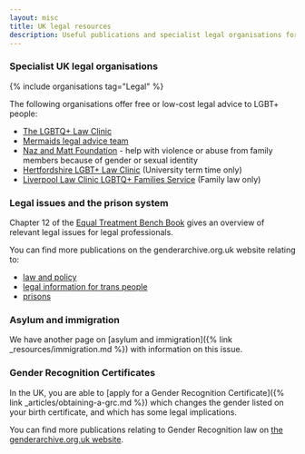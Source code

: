```yaml
---
layout: misc
title: UK legal resources
description: Useful publications and specialist legal organisations for trans, nonbinary, and gender non-conforming people
---
```


### Specialist UK legal organisations

{% include organisations tag="Legal" %}

The following organisations offer free or low-cost legal advice to LGBT+ people:

- [The LGBTQ+ Law Clinic](https://www.lgbtqlawclinic.co.uk/)
- [Mermaids legal advice team](https://mermaidsuk.org.uk/legalandpolicy/)
- [Naz and Matt Foundation](https://www.nazandmattfoundation.org/advice/) - help with violence or abuse from family members because of gender or sexual identity
- [Hertfordshire LGBT+ Law Clinic](https://www.herts.ac.uk/study/schools-of-study/law/hertfordshire-law-clinic/looking-for-legal-advice/hertfordshire-lgbt-law-clinic) (University term time only)
- [Liverpool Law Clinic LGBTQ+ Families Service](https://www.liverpool.ac.uk/media/livacuk/law-and-social-justice/6news/Free,Family,Law,Legal,Advice,Service,for,LGBT,,Families.pdf) (Family law only)

### Legal issues and the prison system

Chapter 12 of the [Equal Treatment Bench Book](https://www.judiciary.uk/wp-content/uploads/2018/02/equal-treatment-bench-book-february-v6-2018.pdf) gives an overview of relevant legal issues for legal professionals.

You can find more publications on the genderarchive.org.uk website relating to:

- [law and policy](https://genderarchive.org.uk/tag/law-and-policy/) 
- [legal information for trans people](https://genderarchive.org.uk/tag/legal-information/)
- [prisons](https://genderarchive.org.uk/tag/prisons/)

### Asylum and immigration

We have another page on [asylum and immigration]({% link _resources/immigration.md %}) with information on this issue.

### Gender Recognition Certificates

In the UK, you are able to [apply for a Gender Recognition Certificate]({% link _articles/obtaining-a-grc.md %}) which changes the gender listed on your birth certificate, and which has some legal implications.

You can find more publications relating to Gender Recognition law on [the genderarchive.org.uk website](https://genderarchive.org.uk/tag/gender-recognition/).

